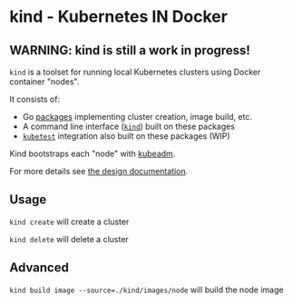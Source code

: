 <!--TODO(bentheelder): fill this in much more thoroughly-->
# kind - **K**ubernetes **IN** **D**ocker

## WARNING: kind is still a work in progress!

`kind` is a toolset for running local Kubernetes clusters using Docker container "nodes".

It consists of:
 - Go [packages](./pkg) implementing cluster creation, image build, etc.
 - A command line interface ([`kind`](./cmd/kind)) built on these packages
 - [`kubetest`](https://github.com/kubernetes/test-infra/tree/master/kubetest) integration also built on these packages (WIP)

Kind bootstraps each "node" with [kubeadm](https://kubernetes.io/docs/reference/setup-tools/kubeadm/kubeadm/).

For more details see [the design documentation](./docs/design.md).

## Usage

`kind create` will create a cluster

`kind delete` will delete a cluster

## Advanced

`kind build image --source=./kind/images/node` will build the node image
